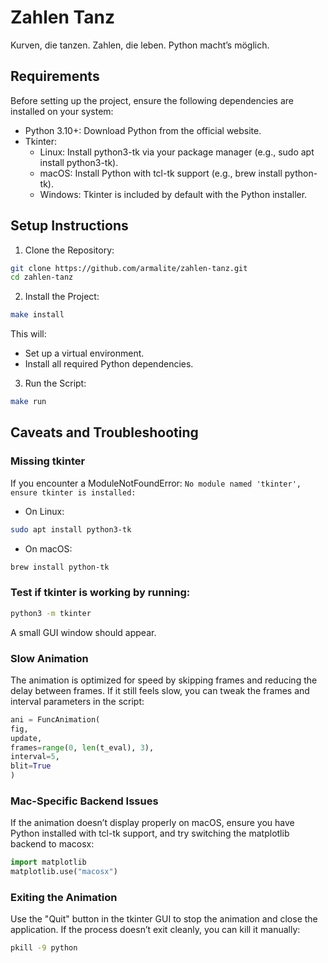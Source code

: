 # Zahlen Tanz
Kurven, die tanzen. Zahlen, die leben. Python macht’s möglich.

## Requirements
Before setting up the project, ensure the following dependencies are installed on your system:
  * Python 3.10+: Download Python from the official website.
  * Tkinter:
    * Linux: Install python3-tk via your package manager (e.g., sudo apt install python3-tk).
    * macOS: Install Python with tcl-tk support (e.g., brew install python-tk).
    * Windows: Tkinter is included by default with the Python installer.

## Setup Instructions
1. Clone the Repository:
```bash
git clone https://github.com/armalite/zahlen-tanz.git
cd zahlen-tanz
```

2. Install the Project:
```bash
make install
```

This will:

 * Set up a virtual environment.
 * Install all required Python dependencies.

3. Run the Script:
```bash
make run
```

## Caveats and Troubleshooting
### Missing tkinter
If you encounter a ModuleNotFoundError: `No module named 'tkinter', ensure tkinter is installed:`

 * On Linux:
```bash
sudo apt install python3-tk
```
 * On macOS:
```bash
brew install python-tk
```

### Test if tkinter is working by running:
```bash
python3 -m tkinter
```
A small GUI window should appear.

### Slow Animation
The animation is optimized for speed by skipping frames and reducing the delay between frames. If it still feels slow, you can tweak the frames and interval parameters in the script:
```python
ani = FuncAnimation(
fig,
update,
frames=range(0, len(t_eval), 3),
interval=5,
blit=True
)
```

### Mac-Specific Backend Issues
If the animation doesn’t display properly on macOS, ensure you have Python installed with tcl-tk support, and try switching the matplotlib backend to macosx:
```python
import matplotlib
matplotlib.use("macosx")
```

### Exiting the Animation
Use the "Quit" button in the tkinter GUI to stop the animation and close the application.
If the process doesn’t exit cleanly, you can kill it manually:
```bash
pkill -9 python
```